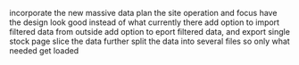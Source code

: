incorporate the new massive data
plan the site operation and focus
have the design look good instead of what currently there
add option to import filtered data from outside
add option to eport filtered data, and export single stock page
slice the data further
split the data into several files so only what needed get loaded
